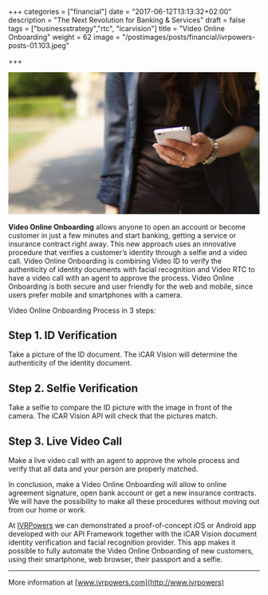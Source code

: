 +++
categories = ["financial"]
date = "2017-06-12T13:13:32+02:00"
description = "The Next Revolution for Banking & Services"
draft = false
tags = ["businessstrategy","rtc", "icarvision"]
title = "Video Online Onboarding"
weight = 62
image = "/postimages/posts/financial/ivrpowers-posts-01.103.jpeg"

+++

![Laptop and Mobile](/postimages/posts/financial/ivrpowers-posts-01.103.jpeg)

**Video Online Onboarding** allows anyone to open an account or become customer in just a few minutes and start banking, getting a service or insurance contract right away. This new approach uses an innovative procedure that verifies a customer’s identity through a selfie and a video call. Video Online Onboarding is combining Video ID to verify the authenticity of identity documents with facial recognition and Video RTC to have a video call with an agent to approve the process. Video Online Onboarding is both secure and user friendly for the web and mobile, since users prefer mobile and smartphones with a camera.

Video Online Onboarding Process in 3 steps:

## Step 1. ID Verification
Take a picture of the ID document. The iCAR Vision will determine the authenticity of the identity document.

## Step 2. Selfie Verification
Take a selfie to compare the ID picture with the image in front of the camera. The iCAR Vision API will check that the pictures match. 

## Step 3. Live Video Call
Make a live video call with an agent to approve the whole process and verify that all data and your person are properly matched.

In conclusion, make a Video Online Onboarding will allow to online agreement signature, open bank account or get a new insurance contracts. We will have the possibility to make all these procedures without moving out from our home or work.

At [IVRPowers](http://www.ivrpowers) we can demonstrated a proof-of-concept iOS or Android app developed with our API Framework together with the iCAR Vision document identity verification and facial recognition provider. This app makes it possible to fully automate the Video Online Onboarding of new customers, using their smartphone, web browser, their passport and a selfie.

---
More information at [www.ivrpowers.com](http://www.ivrpowers)